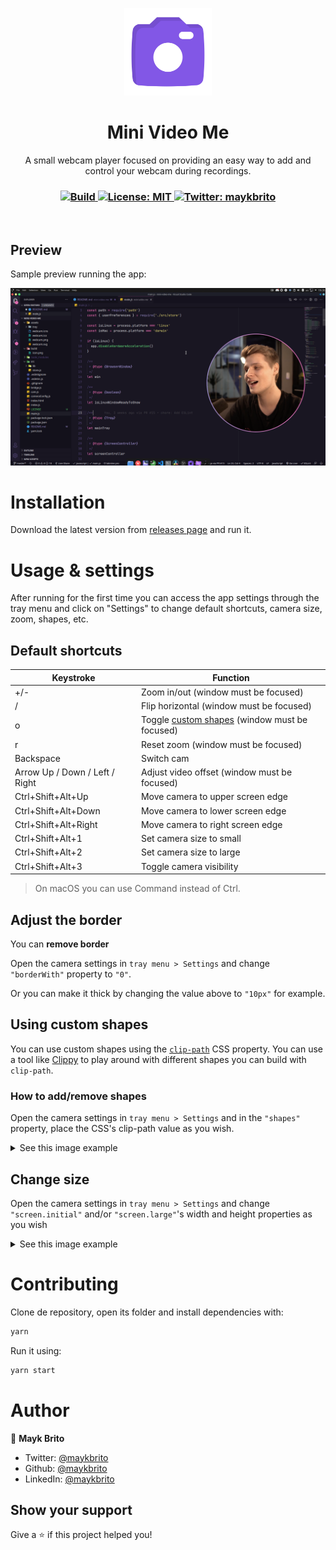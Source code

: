<p align="center">
  <img src="./assets/icon.png" width="140px" />
</p>

<h1 align="center">Mini Video Me</h1>
<p align="center">A small webcam player focused on providing an easy way to add and control your webcam during recordings.</p>

<h3 align="center">
  <a href="https://github.com/maykbrito/mini-video-me/actions/workflows/build.yml" target="_blank">
    <img alt="Build" src="https://img.shields.io/badge/Build-yellow.svg" />
  </a>
  <a href="#" target="_blank">
    <img alt="License: MIT" src="https://img.shields.io/badge/License-MIT-yellow.svg" />
  </a>
  <a href="https://twitter.com/maykbrito" target="_blank">
    <img alt="Twitter: maykbrito" src="https://img.shields.io/twitter/follow/maykbrito.svg?style=social" />
  </a>
</h3>

<br />

## Preview

Sample preview running the app:

![Preview](.github/preview.png)

# Installation

Download the latest version from [releases page](https://github.com/maykbrito/mini-video-me/releases) and run it.

# Usage & settings

After running for the first time you can access the app settings through the tray menu and click on "Settings" to change default shortcuts, camera size, zoom, shapes, etc.

## Default shortcuts

<table>
  <thead>
    <tr>
      <th>Keystroke</th>
      <th>Function</th>
    </tr>
  </thead>
  <tbody>
    <tr>
      <td>+/-</td>
      <td>Zoom in/out (window must be focused)</td>
    </tr>
    <tr>
      <td>/</td>
      <td>Flip horizontal (window must be focused)</td>
    </tr>
    <tr>
      <td>o</td>
      <td>Toggle <a href="#using-custom-shapes">custom shapes</a> (window must be focused)</td>
    </tr>
    <tr>
      <td>r</td>
      <td>Reset zoom (window must be focused)</td>
    </tr>
    <tr>
      <td>Backspace</td>
      <td>Switch cam</td>
    </tr>
    <tr>
      <td>Arrow Up / Down / Left / Right</td>
      <td>Adjust video offset (window must be focused)</td>
    </tr>
    <tr>
      <td>Ctrl+Shift+Alt+Up</td>
      <td>Move camera to upper screen edge</td>
    </tr>
    <tr>
      <td>Ctrl+Shift+Alt+Down</td>
      <td>Move camera to lower screen edge</td>
    </tr>
    <tr>
      <td>Ctrl+Shift+Alt+Right</td>
      <td>Move camera to right screen edge</td>
    </tr>
    <tr>
      <td>Ctrl+Shift+Alt+1</td>
      <td>Set camera size to small</td>
    </tr>
    <tr>
      <td>Ctrl+Shift+Alt+2</td>
      <td>Set camera size to large</td>
    </tr>
    <tr>
      <td>Ctrl+Shift+Alt+3</td>
      <td>Toggle camera visibility</td>
    </tr>
  </tbody>
</table>

> On macOS you can use Command instead of Ctrl.

## Adjust the border

You can **remove border**

Open the camera settings in `tray menu > Settings` and change `"borderWith"` property to `"0"`.

Or you can make it thick by changing the value above to `"10px"` for example.

## Using custom shapes

You can use custom shapes using the [`clip-path`](https://developer.mozilla.org/en-US/docs/Web/CSS/clip-path)
CSS property. You can use a tool like [Clippy](https://bennettfeely.com/clippy/) to play around with different shapes
you can build with `clip-path`.

### How to add/remove shapes

Open the camera settings in `tray menu > Settings` and in the `"shapes"` property, place the CSS's clip-path value as you wish.

<details>
  <summary>See this image example</summary>
  <img src="https://i.imgur.com/EfTwfr6.png">
</details>

## Change size

Open the camera settings in `tray menu > Settings` and change `"screen.initial"` and/or `"screen.large"`'s width and height properties as you wish

<details>
  <summary>See this image example</summary>
  <img src="https://i.imgur.com/D53cdtr.png">
</details>

# Contributing

Clone de repository, open its folder and install dependencies with:

```sh
yarn
```

Run it using:

```sh
yarn start
```

# Author

👤 **Mayk Brito**

- Twitter: [@maykbrito](https://twitter.com/maykbrito)
- Github: [@maykbrito](https://github.com/maykbrito)
- LinkedIn: [@maykbrito](https://linkedin.com/in/maykbrito)

## Show your support

Give a ⭐️ if this project helped you!
